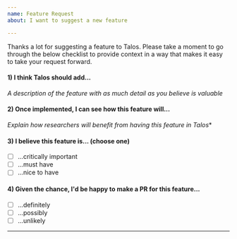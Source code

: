 ```yaml
---
name: Feature Request
about: I want to suggest a new feature

---
```


Thanks a lot for suggesting a feature to Talos. Please take a moment to go through the below checklist to provide context in a way that makes it easy to take your request forward.

#### 1) I think Talos should add...

*A description of the feature with as much detail as you believe is valuable*

#### 2) Once implemented, I can see how this feature will...

*Explain how researchers will benefit from having this feature in Talos**

#### 3) I believe this feature is... (choose one)

- [ ] ...critically important
- [ ] ...must have
- [ ] ...nice to have

#### 4) Given the chance, I'd be happy to make a PR for this feature...

- [ ] ...definitely
- [ ] ...possibly
- [ ] ...unlikely

-------------------------------------------------------------------------

